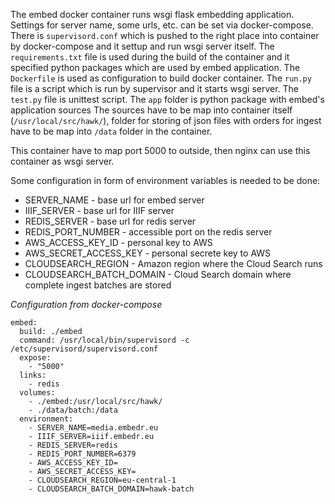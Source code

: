 The embed docker container runs wsgi flask embedding application. Settings for server name, some urls, etc. can be set via docker-compose. There is `supervisord.conf` which is pushed to the right place into container by docker-compose and it settup and run wsgi server itself.
The `requirements.txt` file is used during the build of the container and it specified python packages which are used by embed application.
The `Dockerfile` is used as configuration to build docker container.
The `run.py` file is a script which is run by supervisor and it starts wsgi server.
The `test.py` file is unittest script.
The `app` folder is python package with embed's application sources
The sources have to be map into container itself (`/usr/local/src/hawk/`), folder for storing of json files with orders for ingest have to be map into `/data` folder in the container.

This container have to map port 5000 to outside, then nginx can use this container as wsgi server.

Some configuration in form of environment variables is needed to be done:
* SERVER_NAME - base url for embed server
* IIIF_SERVER - base url for IIIF server
* REDIS_SERVER - base url for redis server
* REDIS_PORT_NUMBER - accessible port on the redis server
* AWS_ACCESS_KEY_ID - personal key to AWS
* AWS_SECRET_ACCESS_KEY - personal secrete key to AWS
* CLOUDSEARCH_REGION - Amazon region where the Cloud Search runs
* CLOUDSEARCH_BATCH_DOMAIN - Cloud Search domain where complete ingest batches are stored

*Configuration from docker-compose*

```
embed:
  build: ./embed
  command: /usr/local/bin/supervisord -c /etc/supervisord/supervisord.conf
  expose:
    - "5000"
  links:
    - redis
  volumes:
    - ./embed:/usr/local/src/hawk/
    - ./data/batch:/data
  environment:
    - SERVER_NAME=media.embedr.eu
    - IIIF_SERVER=iiif.embedr.eu
    - REDIS_SERVER=redis
    - REDIS_PORT_NUMBER=6379
    - AWS_ACCESS_KEY_ID=
    - AWS_SECRET_ACCESS_KEY=
    - CLOUDSEARCH_REGION=eu-central-1
    - CLOUDSEARCH_BATCH_DOMAIN=hawk-batch
```
